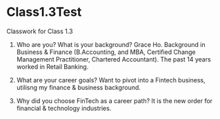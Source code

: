 # Class1.3Test
Classwork for Class 1.3

1. Who are you? What is your background?
Grace Ho. Background in Business & Finance (B.Accounting, and MBA, Certified Change Management Practitioner, Chartered Accountant). The past 14 years worked in Retail Banking. 

2. What are your career goals?
Want to pivot into a Fintech business, utilisng my finance & business background. 

3. Why did you choose FinTech as a career path?
It is the new order for financial & technology industries.